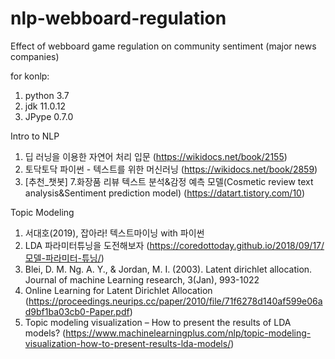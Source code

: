# nlp-webboard-regulation
Effect of webboard game regulation on community sentiment (major news companies)

for konlp:
1. python 3.7
2. jdk 11.0.12
3. JPype 0.7.0

Intro to NLP
1. 딥 러닝을 이용한 자연어 처리 입문 (https://wikidocs.net/book/2155)
2. 토닥토닥 파이썬 - 텍스트를 위한 머신러닝 (https://wikidocs.net/book/2859)
3. [추천_챗봇] 7.화장품 리뷰 텍스트 분석&감정 예측 모델(Cosmetic review text analysis&Sentiment prediction model) (https://datart.tistory.com/10)

Topic Modeling
1. 서대호(2019), 잡아라! 텍스트마이닝 with 파이썬
2. LDA 파라미터튜닝을 도전해보자 (https://coredottoday.github.io/2018/09/17/모델-파라미터-튜닝/)
3. Blei, D. M. Ng. A. Y., & Jordan, M. I. (2003). Latent dirichlet allocation. Journal of machine Learning research, 3(Jan), 993-1022
4. Online Learning for Latent Dirichlet Allocation (https://proceedings.neurips.cc/paper/2010/file/71f6278d140af599e06ad9bf1ba03cb0-Paper.pdf)
5. Topic modeling visualization – How to present the results of LDA models? (https://www.machinelearningplus.com/nlp/topic-modeling-visualization-how-to-present-results-lda-models/)